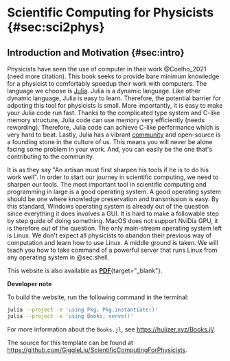 # Scientific Computing for Physicists {#sec:sci2phys}

## Introduction and Motivation {#sec:intro}
Physicists have seen the use of computer in their work @Coelho_2021 (need more
citation). This book seeks to provide bare minimum knowledge for a physicist to
comfortably speedup their work with computers. The language we choose is
[Julia](https://julialang.org/). Julia is a dynamic language. Like other dynamic
language, Julia is easy to learn. Therefore, the potential barrier for adpoting
this tool for physicists is small. More importantly, it is easy to make your
Julia code run fast. Thanks to the complicated type system and C-like memory
structure, Julia code can use memory very efficiently (needs rewording).
Therefore, Julia code can achieve C-like performance which is very hard to beat.
Lastly, Julia has a vibrant [community](https://julialang.org/community/) and
open-source is a founding stone in the culture of us. This means you will never
be alone facing some problem in your work. And, you can easily be the one that's
contributing to the community.

It is as they say "An artisan must first sharpen his tools if he is to do his
work well". In order to start our journey in scientific computing, we need to
sharpen our tools. The most important tool in scientific computing and
programming in large is a good operating system. A good operating system should
be one where knowledge preservation and transmission is easy. By this standard,
Windows operating system is already out of the question since everything it does
involves a GUI. It is hard to make a followable step by step guide of doing
something. MacOS does not support NviDia GPU, it is therefore out of the
question. The only main-stream operating system left is Linux. We don't expect
all physicists to abandon their previous way of computation and learn how to use
Linux. A middle ground is taken. We will teach you how to take command of a
powerful server that runs Linux from any operating system in @sec:shell.



This website is also available as [**PDF**](/sci2phys.pdf){target="_blank"}.

**Developer note**

To build the website, run the following command in the terminal:

```bash
julia --project -e 'using Pkg; Pkg.instantiate()'
julia --project -e 'using Books; serve()'
```
For more information about the `Books.jl`, see <https://huijzer.xyz/Books.jl/>.


The source for this template can be found at <https://github.com/GiggleLiu/ScientificComputingForPhysicists>.
